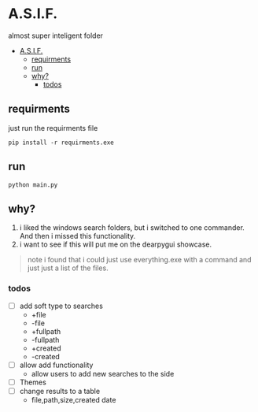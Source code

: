 # A.S.I.F.
almost super inteligent folder

<!--TOC-->
- [A.S.I.F.](#asif)
    - [requirments](#requirments)
    - [run](#run)
    - [why?](#why)
        - [todos](#todos)

<!--TOC-->

## requirments
just run the requirments file
```
pip install -r requirments.exe
```

## run 
```
python main.py
```

## why?
1. i liked the windows search folders, but i switched to one commander. And then i missed this functionality.
2. i want to see if this will put me on the dearpygui showcase.

> note
> i found that i could just use everything.exe with a command and just just a list of the files. 

### todos
 - [ ] add soft type to searches
    * +file 
    * -file 
    * +fullpath
    * -fullpath
    * +created
    * -created
 - [ ] allow add functionality
    * allow users to add new searches to the side
 - [ ] Themes
 - [ ] change results to a table
    * file,path,size,created date
